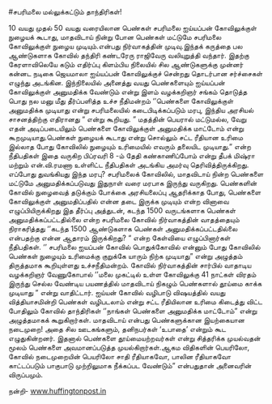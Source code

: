 #சபரிமலை மல்லுக்கட்டும் தாந்திரிகள்!

10 வயது முதல் 50 வயது வரையிலான பெண்கள் சபரிமலை ஐய்யப்பன் கோவிலுக்குள் நுழையக் கூடாது, மாதவிடாய் நின்று போன பெண்கள் மட்டுமே சபரிமலை கோவிலுக்குள் நுழைய முடியும்.என்பது நிர்வாகத்தின் முடிவு.இந்தக் கருத்தை பல ஆண்டுகளாக கோவில் தந்திரி கண்டரேரு ராஜிவேரு வலியுறுத்தி வந்தார். இதற்கு கேரளாவிலெயே கடும் எதிர்ப்பு கிளம்பிய நிலையில் சில ஆண்டுகளுக்கு முன்னர் கன்னட நடிகை ஜெயமாலா ஐய்யப்பன் கோவிலுக்குச் சென்றது தொடர்பான சர்ச்சைகள் எழுந்து அடங்கின. 
இந்நிலையில் அனைத்து வயது பெண்களையும் ஐய்யப்பன் கோவிலுக்குள் அனுமதிக்க வேண்டும் என்று இளம் வழக்கறிஞர் சங்கம் தொடுத்த பொது நல மனு மீது தீர்ப்பளித்த உச்ச நீதிமன்றம் ‘’பெண்களை கோவிலுக்குள் அனுமதிக்க முடியாது என்று சபரிமலையில் கடைபிடிக்கப்படும் மரபு, இந்திய அரசியல் சாசனத்திற்கு எதிரானது “ என்று கூறியது. ” மதத்தின் பெயரால் மட்டுமல்ல, வேறு எதன் அடிப்படையிலும்  பெண்களை கோவிலுக்குள் அனுமதிக்க மாட்டோம் என்று கூறமுடியாது.பெண்கள் நுழையக் கூடாது என்று சொல்லும் சட்ட ரீதியான உரிமை இல்லாத போது கோவிலில் நுழையும் உரிமையில் எவரும் தலையிட முடியாது.” என்ற நீதிபதிகள் இதை வருகிற பிப்ரவரி 8 -ம் தேதி கண்காணிப்போம் என்று தீபக் மிஷ்ரா மற்றும் என்.வி.ரமணா உள்ளிட்ட நீதிபதிகள் அடங்கிய அமர்வு தெரிவித்திருக்கிறது.
எப்போது துவங்கியது இந்த மரபு?
சபரிமலைக் கோவிலில், மாதவிடாய் நின்ற பெண்களை மட்டுமே அனுமதிக்கப்படுவது இதுநாள் வரை மரபாக இருந்து வருகிறது. பெண்களின் கோவில் நுழைவைத் தடுக்கும் போக்கை அரசியலைப்பு ஆதரிக்காத போது, பெண்களை கோவிலுக்குள் அனுமதிப்பதில் என்ன தடை இருக்க முடியும் என்ற வினாவை எழுப்பியிருக்கிறது இத தீர்ப்பு  அத்துடன், கடந்த 1500 வருடங்களாக  பெண்கள் அனுமதிக்கப்பட்டதில்லை என்ற சபரிமலை கோவில் நிர்வாகத்தின் வாதத்தையும் நிராகரித்தது ‘’கடந்த 1500 ஆண்டுகளாக பெண்கள் அனுமதிக்கப்பட்டதில்லை என்பதற்கு என்ன ஆதாரம் இருக்கிறது? “ என்ற கேள்வியை எழுப்பினார்கள் நீதிபதிகள். ‘’ சபரிமலை ஐயப்பன் கோவில் பொதுக்கோவில் என்னும் போது கோவிலில் பெண்கள் நுழையும் உரிமைக்கு குறுக்கே யாரும் நிற்க முடியாது” என்று அழுத்தம் திருத்தமாக கூறியுள்ளது உச்சநீதிமன்றம்.
கோவில் நிர்வாகத்தின் சார்பில் வாதாடிய வழக்கறிஞர் வேணுகோபால் ‘’மலை முகட்டில் உள்ள கோவிலுக்கு 41 நாட்கள் விரதம் இருந்து செல்ல வேண்டிய பயணத்தில் மாதவிடாய் நிகழும் பெண்களால் தூய்மை காக்க முடியாது ” என்று வாதிட்டார்.
ஐய்யன் கோவில் வழிபாடு விஷயத்தில் வயது வித்தியாசமின்றி பெண்கள் வழிபடலாம் என்று சட்ட ரீதியிலான உரிமை கிடைத்து விட்ட போதிலும் கோவில் தாந்திரிகள் ‘’நாங்கள் பெண்களை அனுமதிக்க மாட்டோம்” என்று அழுத்தமாகக் கூறுகிறார்கள்.
மாதவிடாய் என்பது பெண்களுக்கான இயற்கையான நடைமுறை! அதை சில ஊடகங்களும், தனிநபர்கள் ‘உபாதை’ என்றும் கூட எழுதுகின்றனர். இதனால் பெண்களை தூய்மையற்றவர்கள் என்று சித்தரிக்க முயல்வதன் மூலம் பெண்களை அவமானப்படுத்த முயல்கிறார்கள்.ஆகம விதிகளின் பெயரிலோ, கோவில் நடைமுறையின் பெயரிலோ சாதி ரீதியாகவோ, பாலின ரீதியாகவோ காட்டப்படும் பாகுபாடு முற்றிலுமாக நீக்கப்பட வேண்டும்” என்பதுதான் அனைவரின் விருப்பமும்.

நன்றி- www.huffingtonpost.in
